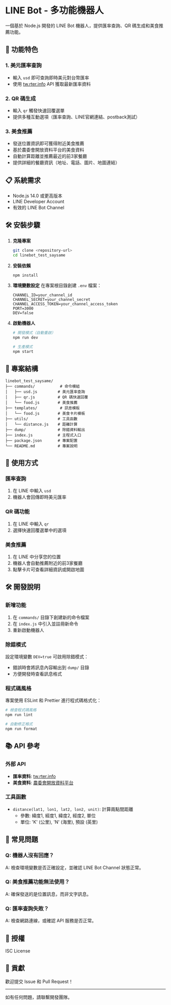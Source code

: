 # LINE Bot - 多功能機器人

一個基於 Node.js 開發的 LINE Bot 機器人，提供匯率查詢、QR 碼生成和美食推薦功能。

## 🚀 功能特色

### 1. 美元匯率查詢
- 輸入 `usd` 即可查詢即時美元對台幣匯率
- 使用 [tw.rter.info](https://tw.rter.info) API 獲取最新匯率資料

### 2. QR 碼生成
- 輸入 `qr` 觸發快速回覆選單
- 提供多種互動選項（匯率查詢、LINE官網連結、postback測試）

### 3. 美食推薦
- 發送位置資訊即可獲得附近美食推薦
- 基於農委會開放資料平台的美食資料
- 自動計算距離並推薦最近的前3家餐廳
- 提供詳細的餐廳資訊（地址、電話、圖片、地圖連結）

## 📋 系統需求

- Node.js 14.0 或更高版本
- LINE Developer Account
- 有效的 LINE Bot Channel

## 🛠 安裝步驟

1. **克隆專案**
   ```bash
   git clone <repository-url>
   cd linebot_test_saysame
   ```

2. **安裝依賴**
   ```bash
   npm install
   ```

3. **環境變數設定**
   在專案根目錄創建 `.env` 檔案：
   ```env
   CHANNEL_ID=your_channel_id
   CHANNEL_SECRET=your_channel_secret
   CHANNEL_ACCESS_TOKEN=your_channel_access_token
   PORT=3000
   DEV=false
   ```

4. **啟動機器人**
   ```bash
   # 開發模式（自動重啟）
   npm run dev
   
   # 生產模式
   npm start
   ```

## 📁 專案結構

```
linebot_test_saysame/
├── commands/           # 命令模組
│   ├── usd.js         # 美元匯率查詢
│   ├── qr.js          # QR 碼快速回覆
│   └── food.js        # 美食推薦
├── templates/          # 訊息模板
│   └── food.js        # 美食卡片模板
├── utils/             # 工具函數
│   └── distance.js    # 距離計算
├── dump/              # 除錯資料輸出
├── index.js           # 主程式入口
├── package.json       # 專案配置
└── README.md          # 專案說明
```

## 🔧 使用方式

### 匯率查詢
1. 在 LINE 中輸入 `usd`
2. 機器人會回傳即時美元匯率

### QR 碼功能
1. 在 LINE 中輸入 `qr`
2. 選擇快速回覆選單中的選項

### 美食推薦
1. 在 LINE 中分享您的位置
2. 機器人會自動推薦附近的前3家餐廳
3. 點擊卡片可查看詳細資訊或開啟地圖

## 🛠 開發說明

### 新增功能
1. 在 `commands/` 目錄下創建新的命令檔案
2. 在 `index.js` 中引入並註冊新命令
3. 重新啟動機器人

### 除錯模式
設定環境變數 `DEV=true` 可啟用除錯模式：
- 錯誤時會將訊息內容輸出到 `dump/` 目錄
- 方便開發時查看訊息格式

### 程式碼風格
專案使用 ESLint 和 Prettier 進行程式碼格式化：
```bash
# 檢查程式碼風格
npm run lint

# 自動修正格式
npm run format
```

## 📚 API 參考

### 外部 API
- **匯率資料**: [tw.rter.info](https://tw.rter.info/capi.php)
- **美食資料**: [農委會開放資料平台](https://data.moa.gov.tw/Service/OpenData/ODwsv/ODwsvTravelFood.aspx)

### 工具函數
- `distance(lat1, lon1, lat2, lon2, unit)`: 計算兩點間距離
  - 參數: 緯度1, 經度1, 緯度2, 經度2, 單位
  - 單位: 'K' (公里), 'N' (海里), 預設 (英里)

## 🐛 常見問題

### Q: 機器人沒有回應？
A: 檢查環境變數是否正確設定，並確認 LINE Bot Channel 狀態正常。

### Q: 美食推薦功能無法使用？
A: 確保發送的是位置訊息，而非文字訊息。

### Q: 匯率查詢失敗？
A: 檢查網路連線，或確認 API 服務是否正常。

## 📄 授權

ISC License

## 🤝 貢獻

歡迎提交 Issue 和 Pull Request！

---

如有任何問題，請聯繫開發團隊。